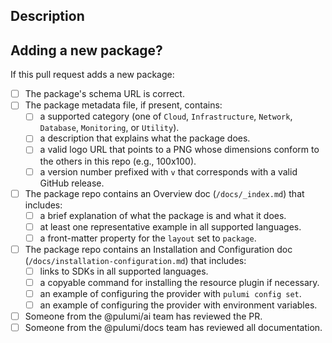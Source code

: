 ## Description

<!-- A brief description of the PR here. -->

## Adding a new package?

If this pull request adds a new package:

- [ ] The package's schema URL is correct.
- [ ] The package metadata file, if present, contains: 
  - [ ] a supported category (one of `Cloud`, `Infrastructure`, `Network`, `Database`, `Monitoring`, or `Utility`).
  - [ ] a description that explains what the package does.
  - [ ] a valid logo URL that points to a PNG whose dimensions conform to the others in this repo (e.g., 100x100).
  - [ ] a version number prefixed with `v` that corresponds with a valid GitHub release.
- [ ] The package repo contains an Overview doc (`/docs/_index.md`) that includes:
  - [ ] a brief explanation of what the package is and what it does.
  - [ ] at least one representative example in all supported languages.
  - [ ] a front-matter property for the `layout` set to `package`.
- [ ] The package repo contains an Installation and Configuration doc (`/docs/installation-configuration.md`) that includes:
  - [ ] links to SDKs in all supported languages.
  - [ ] a copyable command for installing the resource plugin if necessary.
  - [ ] an example of configuring the provider with `pulumi config set`.
  - [ ] an example of configuring the provider with environment variables.
- [ ] Someone from the @pulumi/ai team has reviewed the PR.
- [ ] Someone from the @pulumi/docs team has reviewed all documentation.
